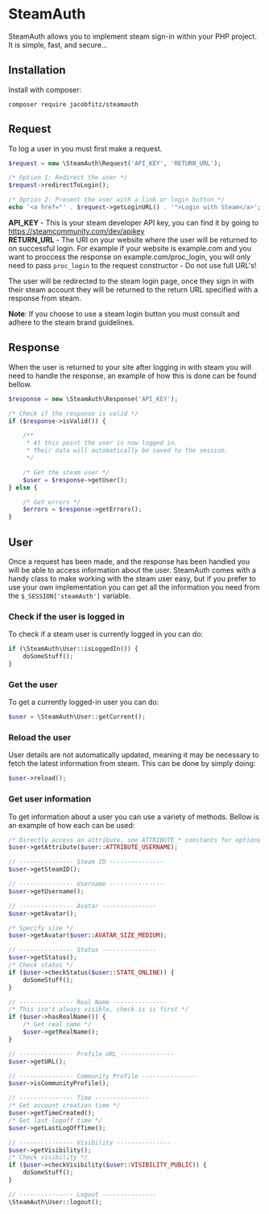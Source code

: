 # SteamAuth

SteamAuth allows you to implement steam sign-in within your PHP project. 
\
It is simple, fast, and secure...

## Installation

Install with composer:

```
composer require jacobfitz/steamauth
```

## Request
To log a user in you must first make a request.

```php 
$request = new \SteamAuth\Request('API_KEY', 'RETURN_URL');

/* Option 1: Redirect the user */
$request->redirectToLogin();

/* Option 2: Present the user with a link or login button */
echo '<a href="' . $request->getLoginURL() . '">Login with Steam</a>';
```

**API_KEY** - This is your steam developer API key, you can find it by going to https://steamcommunity.com/dev/apikey
\
**RETURN_URL** - The URI on your website where the user will be returned to on successful login. For example if your website is example.com and you want to proccess the response on example.com/proc_login, you will only need to pass `proc_login` to the request constructor - Do not use full URL's!

The user will be redirected to the steam login page, once they sign in with their steam account they will be returned to the return URL specified with a response from steam.

**Note**: If you choose to use a steam login button you must consult and adhere to the steam brand guidelines.

## Response

When the user is returned to your site after logging in with steam you will need to handle the response, an example of how this is done can be found bellow.

```php
$response = new \SteamAuth\Response('API_KEY');

/* Check if the response is valid */
if ($response->isValid()) {

    /**
     * At this point the user is now logged in.
     * Their data will automatically be saved to the session.      
     */

    /* Get the steam user */
    $user = $response->getUser();
} else {

    /* Get errors */
    $errors = $response->getErrors();
}
```

## User

Once a request has been made, and the response has been handled you will be able to access information about the user.
SteamAuth comes with a handy class to make working with the steam user easy, but if you prefer to use your own implementation you can get all the information you need from the `$_SESSION['steamAuth']` variable.

### Check if the user is logged in

To check if a steam user is currently logged in you can do:

```php 
if (\SteamAuth\User::isLoggedIn()) {
    doSomeStuff();
}
```

### Get the user

To get a currently logged-in user you can do:

```php
$user = \SteamAuth\User::getCurrent();
```

### Reload the user

User details are not automatically updated, meaning it may be necessary to fetch the latest information from steam.
This can be done by simply doing:

```php 
$user->reload();
```

### Get user information

To get information about a user you can use a variety of methods. 
Bellow is an example of how each can be used:

```php
/* Directly access an attribute, see ATTRIBUTE_* constants for options */
$user->getAttribute($user::ATTRIBUTE_USERNAME);

// --------------- Steam ID ---------------
$user->getSteamID();

// --------------- Username ---------------
$user->getUsername();

// --------------- Avatar ---------------
$user->getAvatar();

/* Specify size */
$user->getAvatar($user::AVATAR_SIZE_MEDIUM);

// --------------- Status ---------------
$user->getStatus();
/* Check status */
if ($user->checkStatus($user::STATE_ONLINE)) {
    doSomeStuff();
}

// --------------- Real Name ---------------
/* This isn't always visible, check is is first */
if ($user->hasRealName()) {
    /* Get real name */
    $user->getRealName();
}

// --------------- Profile URL ---------------
$user->getURL();

// --------------- Community Profile ---------------
$user->isCommunityProfile();

// --------------- Time ---------------
/* Get account creation time */
$user->getTimeCreated();
/* Get last logoff time */
$user->getLastLogOffTime();

// --------------- Visibility ---------------
$user->getVisibility();
/* Check visibility */
if ($user->checkVisibility($user::VISIBILITY_PUBLIC)) {
    doSomeStuff();
}

// --------------- Logout ---------------
\SteamAuth\User::logout();
```


